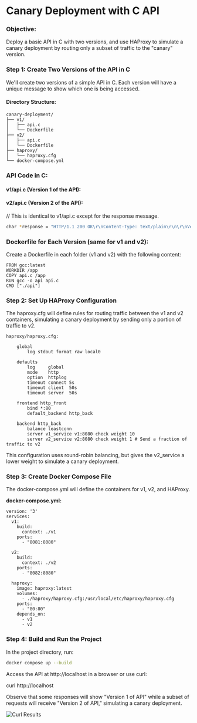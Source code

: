 # Canary Deployment with C API

### Objective:

Deploy a basic API in C with two versions, and use HAProxy to simulate a canary deployment by routing only a subset of traffic to the "canary" version.

### Step 1: Create Two Versions of the API in C

We'll create two versions of a simple API in C. Each version will have a unique message to show which one is being accessed.

#### Directory Structure:

```
canary-deployment/
├── v1/
│   ├── api.c
│   └── Dockerfile
├── v2/
│   ├── api.c
│   └── Dockerfile
├── haproxy/
│   └── haproxy.cfg
└── docker-compose.yml
```

### API Code in C:

#### v1/api.c (Version 1 of the API):

#### v2/api.c (Version 2 of the API):

// This is identical to v1/api.c except for the response message.

```bash
char *response = "HTTP/1.1 200 OK\r\nContent-Type: text/plain\r\n\r\nVersion 2 of API";
```
### Dockerfile for Each Version (same for v1 and v2):

Create a Dockerfile in each folder (v1 and v2) with the following content:

```
FROM gcc:latest
WORKDIR /app
COPY api.c /app
RUN gcc -o api api.c
CMD ["./api"]
```

### Step 2: Set Up HAProxy Configuration

The haproxy.cfg will define rules for routing traffic between the v1 and v2 containers, simulating a canary deployment by sending only a portion of traffic to v2.

```
haproxy/haproxy.cfg:

    global
        log stdout format raw local0

    defaults
        log     global
        mode    http
        option  httplog
        timeout connect 5s
        timeout client  50s
        timeout server  50s

    frontend http_front
        bind *:80
        default_backend http_back

    backend http_back
        balance leastconn
        server v1_service v1:8080 check weight 10
        server v2_service v2:8080 check weight 1 # Send a fraction of traffic to v2
```

This configuration uses round-robin balancing, but gives the v2_service a lower weight to simulate a canary deployment.

### Step 3: Create Docker Compose File

The docker-compose.yml will define the containers for v1, v2, and HAProxy.

**docker-compose.yml:**

```Docker
version: '3'
services:
  v1:
    build:
      context: ./v1
    ports:
      - "8081:8080"

  v2:
    build:
      context: ./v2
    ports:
      - "8082:8080"

  haproxy:
    image: haproxy:latest
    volumes:
      - ./haproxy/haproxy.cfg:/usr/local/etc/haproxy/haproxy.cfg
    ports:
      - "80:80"
    depends_on:
      - v1
      - v2
```

### Step 4: Build and Run the Project

In the project directory, run:
```bash
docker compose up --build
```

Access the API at http://localhost in a browser or use curl:

curl http://localhost

Observe that some responses will show "Version 1 of API" while a subset of requests will receive "Version 2 of API," simulating a canary deployment.

![Curl Results](curlResults.png)